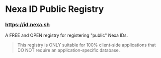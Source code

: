 # Nexa ID Public Registry

### https://id.nexa.sh

A FREE and OPEN registry for registering "public" Nexa IDs.

> This registry is ONLY suitable for 100% client-side applications that DO NOT require an application-specific database.
